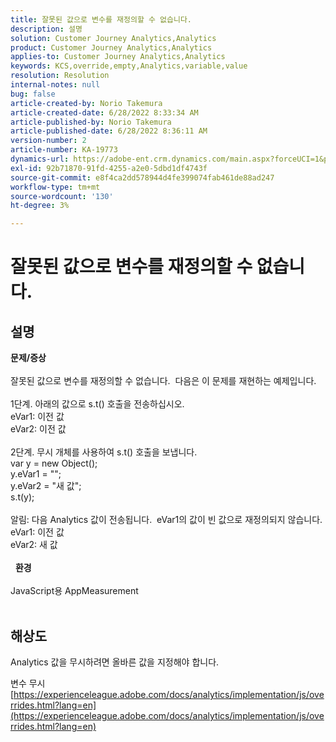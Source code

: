 ```yaml
---
title: 잘못된 값으로 변수를 재정의할 수 없습니다.
description: 설명
solution: Customer Journey Analytics,Analytics
product: Customer Journey Analytics,Analytics
applies-to: Customer Journey Analytics,Analytics
keywords: KCS,override,empty,Analytics,variable,value
resolution: Resolution
internal-notes: null
bug: false
article-created-by: Norio Takemura
article-created-date: 6/28/2022 8:33:34 AM
article-published-by: Norio Takemura
article-published-date: 6/28/2022 8:36:11 AM
version-number: 2
article-number: KA-19773
dynamics-url: https://adobe-ent.crm.dynamics.com/main.aspx?forceUCI=1&pagetype=entityrecord&etn=knowledgearticle&id=620200fd-bcf6-ec11-bb3d-000d3a5b0bd2
exl-id: 92b71870-91fd-4255-a2e0-5dbd1df4743f
source-git-commit: e8f4ca2dd578944d4fe399074fab461de88ad247
workflow-type: tm+mt
source-wordcount: '130'
ht-degree: 3%

---
```


# 잘못된 값으로 변수를 재정의할 수 없습니다.

## 설명

<b>문제/증상</b><br><br>잘못된 값으로 변수를 재정의할 수 없습니다.  다음은 이 문제를 재현하는 예제입니다.
<br> 
<br>1단계. 아래의 값으로 s.t() 호출을 전송하십시오.
<br>eVar1: 이전 값
<br>eVar2: 이전 값
<br> 
<br>2단계. 무시 개체를 사용하여 s.t() 호출을 보냅니다.
<br>var y = new Object();
<br>y.eVar1 = &quot;&quot;;
<br>y.eVar2 = &quot;새 값&quot;;
<br>s.t(y);
<br> 
<br>알림: 다음 Analytics 값이 전송됩니다.  eVar1의 값이 빈 값으로 재정의되지 않습니다.
<br>eVar1: 이전 값
<br>eVar2: 새 값
<br> 
<br> 
<b>환경</b><br><br>JavaScript용 AppMeasurement
<br> 

## 해상도


Analytics 값을 무시하려면 올바른 값을 지정해야 합니다.

변수 무시
[https://experienceleague.adobe.com/docs/analytics/implementation/js/overrides.html?lang=en](https://experienceleague.adobe.com/docs/analytics/implementation/js/overrides.html?lang=en)
